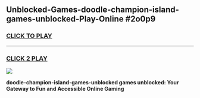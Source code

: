 
## Unblocked-Games-doodle-champion-island-games-unblocked-Play-Online #2o0p9
<h3>
<a href="https://news.freeplayer.one?title=doodle-champion-island-games-unblocked&ref=3">CLICK TO PLAY</a></h3>
<hr>

<h3>
<a href="https://news.freeplayer.one?title=doodle-champion-island-games-unblocked&ref=3">CLICK 2 PLAY</a>
  
</h3>

<a href="https://news.freeplayer.one?title=doodle-champion-island-games-unblocked&ref=3"><img src="https://clearcache.store/games.png"></a>


**doodle-champion-island-games-unblocked games unblocked: Your Gateway to Fun and Accessible Online Gaming**
